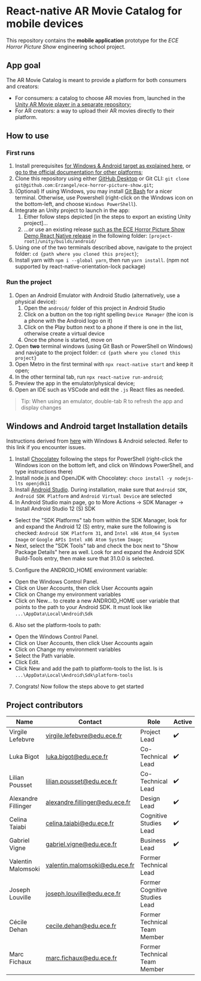 # React-native AR Movie Catalog for mobile devices

This repository contains the **mobile application** prototype for the *ECE Horror Picture Show* engineering school project.

## App goal

The AR Movie Catalog is meant to provide a platform for both consumers and creators:

- For consumers: a catalog to choose AR movies from, launched in the [Unity AR Movie player in a separate repository](https://github.com/Erzangel/ece-horror-picture-show);
- For AR creators: a way to upload their AR movies directly to their platform.

## How to use

### First runs

1. Install prerequisites [for Windows & Android target as explained here](#windows-and-android-target-installation-details), or [go to the official documentation for other platforms](https://reactnative.dev/docs/environment-setup);
2. Clone this repository using either [GitHub Desktop](https://desktop.github.com/) or Git CLI: `git clone git@github.com:Erzangel/ece-horror-picture-show.git`;
3. (Optional) If using Windows, you may install [Git Bash](https://git-scm.com/downloads) for a nicer terminal. Otherwise, use Powershell (right-click on the Windows icon on the bottom-left, and choose `Windows PowerShell`).
4. Integrate an Unity project to launch in the app:
   1. Either follow steps depicted [in the steps to export an existing Unity project]...
   2. ...or use an existing release [such as the ECE Horror Picture Show Demo React Native release](https://github.com/Erzangel/ece-horror-picture-show) in the following folder: `[project-root]/unity/builds/android/`
5. Using one of the two terminals described above, navigate to the project folder: `cd {path where you cloned this project}`;
6. Install yarn with `npm i --global yarn`, then run `yarn install`. (npm not supported by react-native-orientation-lock package)



### Run the project

1. Open an Android Emulator with Android Studio (alternatively, use a physical device):
   1. Open the `android/` folder of this project in Android Studio
   2. Click on a button on the top right spelling `Device Manager` (the icon is a phone with the Android logo on it)
   3. Click on the Play button next to a phone if there is one in the list, otherwise create a virtual device
   4. Once the phone is started, move on
2. Open **two** terminal windows (using Git Bash or PowerShell on Windows) and navigate to the project folder: `cd {path where you cloned this project}`
3. Open Metro in the first terminal with `npx react-native start` and keep it open;
4. In the other terminal tab, run `npx react-native run-android`;
5. Preview the app in the emulator/physical device;
6. Open an IDE such as VSCode and edit the `.js` React files as needed.

> Tip: When using an emulator, double-tab R to refresh the app and display changes

## Windows and Android target Installation details

Instructions derived from [here](https://reactnative.dev/docs/environment-setup) with Windows & Android selected. Refer to this link if you encounter issues.

1. Install [Chocolatey](https://chocolatey.org/install) following the steps for PowerShell (right-click the Windows icon on the bottom left, and click on Windows PowerShell, and type instructions there)
2. Install node.js and OpenJDK with Chocolatey: `choco install -y nodejs-lts openjdk11`
3. Install [Android Studio](https://developer.android.com/studio/index.html). During installation, make sure that `Android SDK`, `Android SDK Platform` and `Android Virtual Device` are selected
4. In Android Studio main page, go to More Actions -> SDK Manager -> Install Android Studio 12 (S) SDK
  - Select the "SDK Platforms" tab from within the SDK Manager, look for and expand the Android 12 (S) entry, make sure the following is checked: `Android SDK Platform 31`, and `Intel x86 Atom_64 System Image` or `Google APIs Intel x86 Atom System Image`;
  - Next, select the "SDK Tools" tab and check the box next to "Show Package Details" here as well. Look for and expand the Android SDK Build-Tools entry, then make sure that 31.0.0 is selected.
5. Configure the ANDROID_HOME environment variable:
  - Open the Windows Control Panel.
  - Click on User Accounts, then click User Accounts again
  - Click on Change my environment variables
  - Click on New... to create a new ANDROID_HOME user variable that points to the path to your Android SDK. It must look like `...\AppData\Local\Android\Sdk`
6. Also set the platform-tools to path:
  - Open the Windows Control Panel.
  - Click on User Accounts, then click User Accounts again
  - Click on Change my environment variables
  - Select the Path variable.
  - Click Edit.
  - Click New and add the path to platform-tools to the list. Is is `...\AppData\Local\Android\Sdk\platform-tools`
7. Congrats! Now follow the steps above to get started

## Project contributors

| Name                 | Contact                         | Role                          | Active             |
| -------------------- | ------------------------------- | ----------------------------- | ------------------ |
| Virgile Lefebvre     | virgile.lefebvre@edu.ece.fr     |  Project Lead                 | :heavy_check_mark: |
| Luka Bigot           | luka.bigot@edu.ece.fr           |  Co-Technical Lead            | :heavy_check_mark: |
| Lilian Pousset       | lilian.pousset@edu.ece.fr       | Co-Technical Lead             | :heavy_check_mark: |
| Alexandre Fillinger  |  alexandre.fillinger@edu.ece.fr | Design Lead                   | :heavy_check_mark: |
| Celina Taiabi        | celina.taiabi@edu.ece.fr        | Cognitive Studies Lead        | :heavy_check_mark: |
| Gabriel Vigne        |  gabriel.vigne@edu.ece.fr       | Business Lead                 | :heavy_check_mark: |
| Valentin Malomsoki   | valentin.malomsoki@edu.ece.fr   | Former Technical Lead         |    |
| Joseph Louville      | joseph.louville@edu.ece.fr      | Former Cognitive Studies Lead |    |
| Cécile Dehan         | cecile.dehan@edu.ece.fr         | Former Technical Team Member  |    |
| Marc Fichaux         | marc.fichaux@edu.ece.fr         | Former Technical Team Member  |    |
